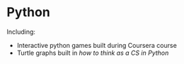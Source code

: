 Python
============
Including:

* Interactive python games built during Coursera course
* Turtle graphs built in *how to think as a CS in Python*
